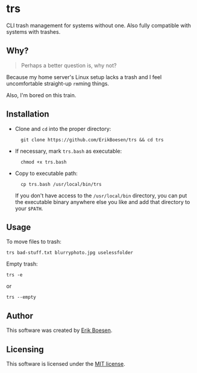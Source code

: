 # trs
CLI trash management for systems without one. Also fully compatible with systems with trashes.

## Why?
> Perhaps a better question is, why not?

Because my home server's Linux setup lacks a trash and I feel uncomfortable straight-up `rm`ming things.

Also, I'm bored on this train.

## Installation
* Clone and `cd` into the proper directory:

        git clone https://github.com/ErikBoesen/trs && cd trs

* If necessary, mark `trs.bash` as executable:

        chmod +x trs.bash

* Copy to executable path:

        cp trs.bash /usr/local/bin/trs

    If you don't have access to the `/usr/local/bin` directory, you can put the executable binary anywhere else you like and add that directory to your `$PATH`.

## Usage
To move files to trash:

    trs bad-stuff.txt blurryphoto.jpg uselessfolder

Empty trash:

    trs -e

or

    trs --empty

## Author
This software was created by [Erik Boesen](https://github.com/ErikBoesen).

## Licensing
This software is licensed under the [MIT license](LICENSE).
